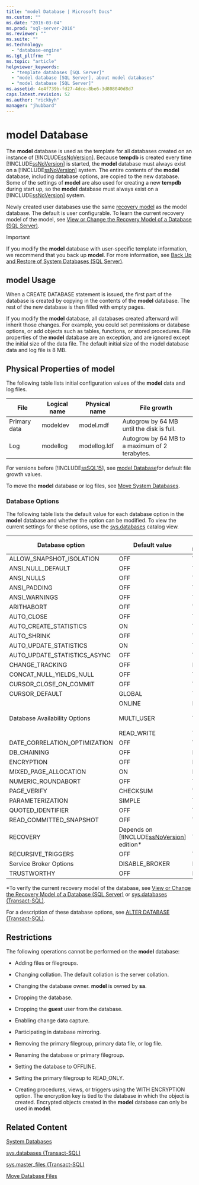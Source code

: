 ```yaml
---
title: "model Database | Microsoft Docs"
ms.custom: ""
ms.date: "2016-03-04"
ms.prod: "sql-server-2016"
ms.reviewer: ""
ms.suite: ""
ms.technology: 
  - "database-engine"
ms.tgt_pltfrm: ""
ms.topic: "article"
helpviewer_keywords: 
  - "template databases [SQL Server]"
  - "model database [SQL Server], about model databases"
  - "model database [SQL Server]"
ms.assetid: 4e4f739b-fd27-4dce-8be6-3d808040d8d7
caps.latest.revision: 52
ms.author: "rickbyh"
manager: "jhubbard"
---
```

# model Database
  The **model** database is used as the template for all databases created on an instance of [!INCLUDE[ssNoVersion](../../a9notintoc/includes/ssnoversion-md.md)]. Because **tempdb** is created every time [!INCLUDE[ssNoVersion](../../a9notintoc/includes/ssnoversion-md.md)] is started, the **model** database must always exist on a [!INCLUDE[ssNoVersion](../../a9notintoc/includes/ssnoversion-md.md)] system. The entire contents of the **model** database, including database options, are copied to the new database. Some of the settings of **model** are also used for creating a new **tempdb** during start up, so the **model** database must always exist on a [!INCLUDE[ssNoVersion](../../a9notintoc/includes/ssnoversion-md.md)] system.  
  
 Newly created user databases use the same [recovery model](../../relational-databases/backup-restore/recovery-models-sql-server.md) as the model database. The default is user configurable. To learn the current recovery model of the model, see [View or Change the Recovery Model of a Database &#40;SQL Server&#41;](../../relational-databases/backup-restore/view-or-change-the-recovery-model-of-a-database-sql-server.md).  
  
> [!IMPORTANT]  
>  If you modify the **model** database with user-specific template information, we recommend that you back up **model**. For more information, see [Back Up and Restore of System Databases &#40;SQL Server&#41;](../../relational-databases/backup-restore/back-up-and-restore-of-system-databases-sql-server.md).  
  
## model Usage  
 When a CREATE DATABASE statement is issued, the first part of the database is created by copying in the contents of the **model** database. The rest of the new database is then filled with empty pages.  
  
 If you modify the **model** database, all databases created afterward will inherit those changes. For example, you could set permissions or database options, or add objects such as tables, functions, or stored procedures. File properties of the **model** database are an exception, and are ignored except the initial size of the data file. The default initial size of the model database data and log file is 8 MB.  
  
## Physical Properties of model  
 The following table lists initial configuration values of the **model** data and log files.  
  
|File|Logical name|Physical name|File growth|  
|----------|------------------|-------------------|-----------------|  
|Primary data|modeldev|model.mdf|Autogrow by 64 MB until the disk is full.|  
|Log|modellog|modellog.ldf|Autogrow by 64 MB to a maximum of 2 terabytes.|  
  
 For versions before [!INCLUDE[ssSQL15](../../a9notintoc/includes/sssql15-md.md)], see [model Database](https://msdn.microsoft.com/library/ms186388\(v=sql.120\).aspx)for default file growth values.  
  
 To move the **model** database or log files, see [Move System Databases](../../relational-databases/databases/move-system-databases.md).  
  
### Database Options  
 The following table lists the default value for each database option in the **model** database and whether the option can be modified. To view the current settings for these options, use the [sys.databases](../../relational-databases/reference/system-catalog-views/sys.databases-transact-sql.md) catalog view.  
  
|Database option|Default value|Can be modified|  
|---------------------|-------------------|---------------------|  
|ALLOW_SNAPSHOT_ISOLATION|OFF|Yes|  
|ANSI_NULL_DEFAULT|OFF|Yes|  
|ANSI_NULLS|OFF|Yes|  
|ANSI_PADDING|OFF|Yes|  
|ANSI_WARNINGS|OFF|Yes|  
|ARITHABORT|OFF|Yes|  
|AUTO_CLOSE|OFF|Yes|  
|AUTO_CREATE_STATISTICS|ON|Yes|  
|AUTO_SHRINK|OFF|Yes|  
|AUTO_UPDATE_STATISTICS|ON|Yes|  
|AUTO_UPDATE_STATISTICS_ASYNC|OFF|Yes|  
|CHANGE_TRACKING|OFF|No|  
|CONCAT_NULL_YIELDS_NULL|OFF|Yes|  
|CURSOR_CLOSE_ON_COMMIT|OFF|Yes|  
|CURSOR_DEFAULT|GLOBAL|Yes|  
|Database Availability Options|ONLINE<br /><br /> MULTI_USER<br /><br /> READ_WRITE|No<br /><br /> Yes<br /><br /> Yes|  
|DATE_CORRELATION_OPTIMIZATION|OFF|Yes|  
|DB_CHAINING|OFF|No|  
|ENCRYPTION|OFF|No|  
|MIXED_PAGE_ALLOCATION|ON|No|  
|NUMERIC_ROUNDABORT|OFF|Yes|  
|PAGE_VERIFY|CHECKSUM|Yes|  
|PARAMETERIZATION|SIMPLE|Yes|  
|QUOTED_IDENTIFIER|OFF|Yes|  
|READ_COMMITTED_SNAPSHOT|OFF|Yes|  
|RECOVERY|Depends on [!INCLUDE[ssNoVersion](../../a9notintoc/includes/ssnoversion-md.md)] edition*|Yes|  
|RECURSIVE_TRIGGERS|OFF|Yes|  
|Service Broker Options|DISABLE_BROKER|No|  
|TRUSTWORTHY|OFF|No|  
  
 *To verify the current recovery model of the database, see [View or Change the Recovery Model of a Database &#40;SQL Server&#41;](../../relational-databases/backup-restore/view-or-change-the-recovery-model-of-a-database-sql-server.md) or [sys.databases &#40;Transact-SQL&#41;](../../relational-databases/reference/system-catalog-views/sys.databases-transact-sql.md).  
  
 For a description of these database options, see [ALTER DATABASE &#40;Transact-SQL&#41;](../../t-sql/statements/alter-database-transact-sql.md).  
  
## Restrictions  
 The following operations cannot be performed on the **model** database:  
  
-   Adding files or filegroups.  
  
-   Changing collation. The default collation is the server collation.  
  
-   Changing the database owner. **model** is owned by **sa**.  
  
-   Dropping the database.  
  
-   Dropping the **guest** user from the database.  
  
-   Enabling change data capture.  
  
-   Participating in database mirroring.  
  
-   Removing the primary filegroup, primary data file, or log file.  
  
-   Renaming the database or primary filegroup.  
  
-   Setting the database to OFFLINE.  
  
-   Setting the primary filegroup to READ_ONLY.  
  
-   Creating procedures, views, or triggers using the WITH ENCRYPTION option. The encryption key is tied to the database in which the object is created. Encrypted objects created in the **model** database can only be used in **model**.  
  
## Related Content  
 [System Databases](../../relational-databases/databases/system-databases.md)  
  
 [sys.databases &#40;Transact-SQL&#41;](../../relational-databases/reference/system-catalog-views/sys.databases-transact-sql.md)  
  
 [sys.master_files &#40;Transact-SQL&#41;](../../relational-databases/reference/system-catalog-views/sys.master-files-transact-sql.md)  
  
 [Move Database Files](../../relational-databases/databases/move-database-files.md)  
  
  
